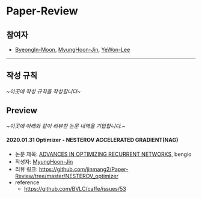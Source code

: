 # Paper-Review

## 참여자
- [ByeongIn-Moon](https://github.com/bluein), [MyungHoon-Jin](https://github.com/jinmang2), [YeWon-Lee](https://github.com/BerniceLee)

***

## 작성 규칙
*~이곳에 작성 규칙을 작성합니다~*

## Preview
*~이곳에 아래와 같이 리뷰한 논문 내역을 기입합니다.~*

#### 2020.01.31 Optimizer - NESTEROV ACCELERATED GRADIENT(NAG)
- 논문 제목: [ADVANCES IN OPTIMIZING RECURRENT NETWORKS](https://arxiv.org/pdf/1212.0901.pdf), bengio
- 작성자: [MyungHoon-Jin](https://github.com/jinmang2)
- 리뷰 링크: https://github.com/jinmang2/Paper-Review/tree/master/NESTEROV_optimizer
- reference
  - https://github.com/BVLC/caffe/issues/53
